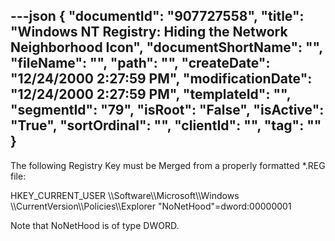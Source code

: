 ---json
{
  "documentId": "907727558",
  "title": "Windows NT Registry: Hiding the Network Neighborhood Icon",
  "documentShortName": "",
  "fileName": "",
  "path": "",
  "createDate": "12/24/2000 2:27:59 PM",
  "modificationDate": "12/24/2000 2:27:59 PM",
  "templateId": "",
  "segmentId": "79",
  "isRoot": "False",
  "isActive": "True",
  "sortOrdinal": "",
  "clientId": "",
  "tag": ""
}
---

The following Registry Key must be Merged from a properly formatted *.REG file:

HKEY_CURRENT_USER
    &bsol;&bsol;Software&bsol;&bsol;Microsoft&bsol;&bsol;Windows
        &bsol;&bsol;CurrentVersion&bsol;&bsol;Policies&bsol;&bsol;Explorer
            &quot;NoNetHood&quot;=dword:00000001

Note that NoNetHood is of type DWORD.
